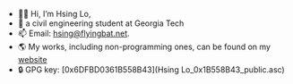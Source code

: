 - 👋🏼 Hi, I’m Hsing Lo, 
- 🐝 a civil engineering student at Georgia Tech
- 📫 Email: [hsing@flyingbat.net](mailto:hsing@flyingbat.net). 
- 🌎 My works, including non-programming ones, can be found on my [website](https://hsing.org)
- 🔒 GPG key: [0x6DFBD0361B558B43](Hsing Lo_0x1B558B43_public.asc)
